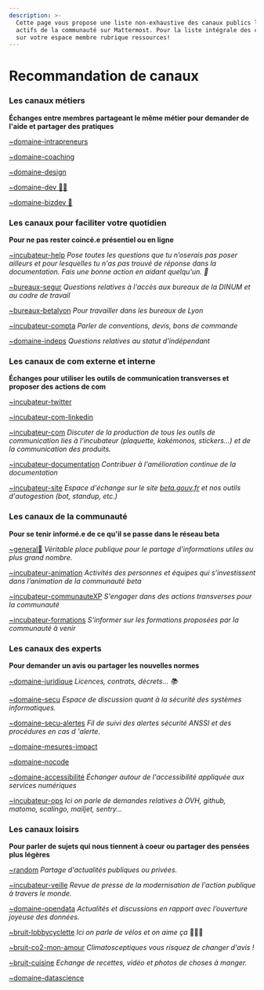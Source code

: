 ```yaml
---
description: >-
  Cette page vous propose une liste non-exhaustive des canaux publics les plus
  actifs de la communauté sur Mattermost. Pour la liste intégrale des canaux rdv
  sur votre espace membre rubrique ressources!
---
```


# Recommandation de canaux

### Les canaux métiers

**Échanges entre membres partageant le même métier pour demander de l'aide et partager des pratiques**

[\~domaine-intrapreneurs](https://mattermost.incubateur.net/betagouv/channels/domaine-intrapreneurs)

[\~domaine-coaching](https://mattermost.incubateur.net/betagouv/channels/incubateur-coaching)

[\~domaine-design](https://mattermost.incubateur.net/betagouv/channels/domaine-design)

[\~domaine-dev 🧑‍💻](https://mattermost.incubateur.net/betagouv/channels/domaine-dev)

[\~domaine-bizdev 🚀](https://mattermost.incubateur.net/betagouv/channels/incubateur-bizdev)

### Les canaux pour faciliter votre quotidien

**Pour ne pas rester coincé.e présentiel ou en ligne**

[\~incubateur-help](https://mattermost.incubateur.net/betagouv/channels/incubateur-help) _Pose toutes les questions que tu n’oserais pas poser ailleurs et pour lesquelles tu n'as pas trouvé de réponse dans la documentation. Fais une bonne action en aidant quelqu'un. 👼_

[\~bureaux-segur](https://mattermost.incubateur.net/betagouv/channels/bureaux-segur) _Questions relatives à l'accès aux bureaux de la DINUM et au cadre de travail_

[\~bureaux-betalyon](https://mattermost.incubateur.net/betagouv/channels/bureaux-betalyon) _Pour travailler dans les bureaux de Lyon_

[\~incubateur-compta](https://mattermost.incubateur.net/betagouv/channels/incubateur-compta) _Parler de conventions, devis, bons de commande_

[\~domaine-indeps](https://mattermost.incubateur.net/betagouv/channels/domaine-indeps) _Questions relatives au statut d'indépendant_

### Les canaux de com externe et interne

**Échanges pour utiliser les outils de communication transverses et proposer des actions de com**

[\~incubateur-twitter](https://mattermost.incubateur.net/betagouv/channels/incubateur-twitter)

[\~incubateur-com-linkedin](https://mattermost.incubateur.net/betagouv/channels/tmp-atteindre-20000-followers-linkedin)

[\~incubateur-com](https://mattermost.incubateur.net/betagouv/channels/incubateur-com) _Discuter de la production de tous les outils de communication liés à l’incubateur (plaquette, kakémonos, stickers...) et de la communication des produits._

[\~incubateur-documentation](https://mattermost.incubateur.net/betagouv/channels/incubateur-documentation) _Contribuer à l'amélioration continue de la documentation_

[\~incubateur-site](https://mattermost.incubateur.net/betagouv/channels/incubateur-site) _Espace d'échange sur le site_ [_beta.gouv.fr_](http://beta.gouv.fr) _et nos outils d'autogestion (bot, standup, etc.)_

### Les canaux de la communauté

**Pour se tenir informé.e de ce qu'il se passe dans le réseau beta**

[\~general📢](https://mattermost.incubateur.net/betagouv/channels/town-square) _Véritable place publique pour le partage d'informations utiles au plus grand nombre._

[\~incubateur-animation](https://mattermost.incubateur.net/betagouv/channels/incubateur-animation) _Activités des personnes et équipes qui s’investissent dans l’animation de la communauté beta_

[\~incubateur-communauteXP](https://mattermost.incubateur.net/betagouv/channels/incubateur-communautexp) _S'engager dans des actions transverses pour la communauté_

[\~incubateur-formations](https://mattermost.incubateur.net/betagouv/channels/incubateur-formations) _S'informer sur les formations proposées par la communauté à venir_

### Les canaux des experts

**Pour demander un avis ou partager les nouvelles normes**

[\~domaine-juridique](https://mattermost.incubateur.net/betagouv/channels/domaine-juridique) _Licences, contrats, décrets… 📚_

[\~domaine-secu](https://mattermost.incubateur.net/betagouv/channels/domaine-secu) _Espace de discussion quant à la sécurité des systèmes informatiques._

[\~domaine-secu-alertes](https://mattermost.incubateur.net/betagouv/channels/domaine-secu-alertes) _Fil de suivi des alertes sécurité ANSSI et des procédures en cas d 'alerte._

[\~domaine-mesures-impact](https://mattermost.incubateur.net/betagouv/channels/domaine-mesures-impact)

[\~domaine-nocode](https://mattermost.incubateur.net/betagouv/channels/domaine-nocode)

[\~domaine-accessibilité](https://mattermost.incubateur.net/betagouv/channels/c015lnmttj9) _Échanger autour de l'accessibilité appliquée aux services numériques_

[\~incubateur-ops](https://mattermost.incubateur.net/betagouv/channels/incubateur-ops) _Ici on parle de demandes relatives à OVH, github, matomo, scalingo, mailjet, sentry..._

### Les canaux loisirs

**Pour parler de sujets qui nous tiennent à coeur ou partager des pensées plus légères**

[\~random](https://mattermost.incubateur.net/betagouv/channels/random) _Partage d'actualités publiques ou privées._

[\~incubateur-veille](https://mattermost.incubateur.net/betagouv/channels/incubateur-veille) _Revue de presse de la modernisation de l'action publique à travers le monde._

[\~domaine-opendata](https://mattermost.incubateur.net/betagouv/channels/domaine-opendata) _Actualités et discussions en rapport avec l’ouverture joyeuse des données._

[\~bruit-lobbycyclette](https://mattermost.incubateur.net/betagouv/channels/lobbycyclette) _Ici on parle de vélos et on aime ça_ 🚴🚴‍♀️

[\~bruit-co2-mon-amour](https://mattermost.incubateur.net/betagouv/channels/co2-mon-amour) _Climatosceptiques vous risquez de changer d'avis !_

[\~bruit-cuisine](https://mattermost.incubateur.net/betagouv/channels/bruit-cuisine) _Echange de recettes, vidéo et photos de choses à manger._

[\~domaine-datascience](https://mattermost.incubateur.net/betagouv/channels/domaine-datascience)
